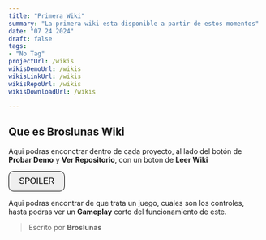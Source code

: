```yaml
---
title: "Primera Wiki"
summary: "La primera wiki esta disponible a partir de estos momentos"
date: "07 24 2024"
draft: false
tags:
- "No Tag"
projectUrl: /wikis
wikisDemoUrl: /wikis
wikisLinkUrl: /wikis
wikisRepoUrl: /wikis
wikisDownloadUrl: /wikis

---
```

## Que es Broslunas Wiki
Aqui podras enconctrar dentro de cada proyecto, al lado del botón de <b>Probar Demo</b> y <b>Ver Repositorio</b>, con un boton de <b>Leer Wiki</b>

<button class="py-2 px-4 truncate rounded text-xs md:text-sm lg:text-base border border-black/25 dark:border-white/25 hover:bg-black/5 hover:dark:bg-white/15 blend" id="spoiler-button">SPOILER</button>
<div id="spoiler-content" class="hidden">
    <img src="/assets/img/wiki/leer-wiki.png" alt="Imagen Spoiler">
</div>
Aqui podras encontrar de que trata un juego, cuales son los controles, hasta podras ver un <b>Gameplay</b> corto del funcionamiento de este.


> Escrito por **Broslunas**

<style>
    .hidden {
    display: none;
    }

    #spoiler-content {
    margin-top: 10px;
    }

    button {
    padding: 10px 20px;
    border: 1px solid;
    border-radius: 10px;
    font-size: 16px;
    cursor: pointer;
    }

    button:hover{
    border: 1px solid;
    border-radius: 25px;
    }
</style>

<script>
document.addEventListener('DOMContentLoaded', function() {
    const button = document.getElementById('spoiler-button');
    const content = document.getElementById('spoiler-content');

    if (button && content) {
        button.addEventListener('click', function() {
            content.classList.toggle('hidden');
        });
    } else {
        if (!button) {
            console.error("El botón con el ID 'spoiler-button' no se encontró en el DOM.");
        }
        if (!content) {
            console.error("El contenido con el ID 'spoiler-content' no se encontró en el DOM.");
        }
    }
});
</script>